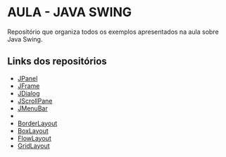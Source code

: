 # AULA - JAVA SWING
 Repositório que organiza todos os exemplos apresentados na aula sobre Java Swing.
 
 ## Links dos repositórios
- [JPanel](https://github.com/piedroalex/aula_javaswing_jpanel)
- [JFrame](https://github.com/piedroalex/aula_javaswing_jframe)
- [JDialog](https://github.com/piedroalex/aula_javaswing_jdialog)
- [JScrollPane](https://github.com/piedroalex/aula_javaswing_jscrollpane)
- [JMenuBar](https://github.com/piedroalex/aula_javaswing_jmenubar)
- 
- [BorderLayout](https://github.com/piedroalex/aula_javaswing_borderlayout)
- [BoxLayout](https://github.com/piedroalex/aula_javaswing_boxlayout)
- [FlowLayout](https://github.com/piedroalex/aula_javaswing_flowlayout)
- [GridLayout](https://github.com/piedroalex/aula_javaswing_gridlayout)
